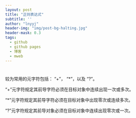 ```yaml
---
layout: post
title: "正则表达式"
subtitle: ''
author: "lnyyj"
header-img: "img/post-bg-halting.jpg"
header-mask: 0.3
tags:
  - github 
  - github pages
  - 博客
  - mweb
---
```



# 


较为常用的元字符包括： “+”， “*”，以及 “?”。 

“+”元字符规定其前导字符必须在目标对象中连续出现一次或多次。 


“*”元字符规定其前导字符必须在目标对象中出现零次或连续多次。

 
“?”元字符规定其前导对象必须在目标对象中连续出现零次或一次。
